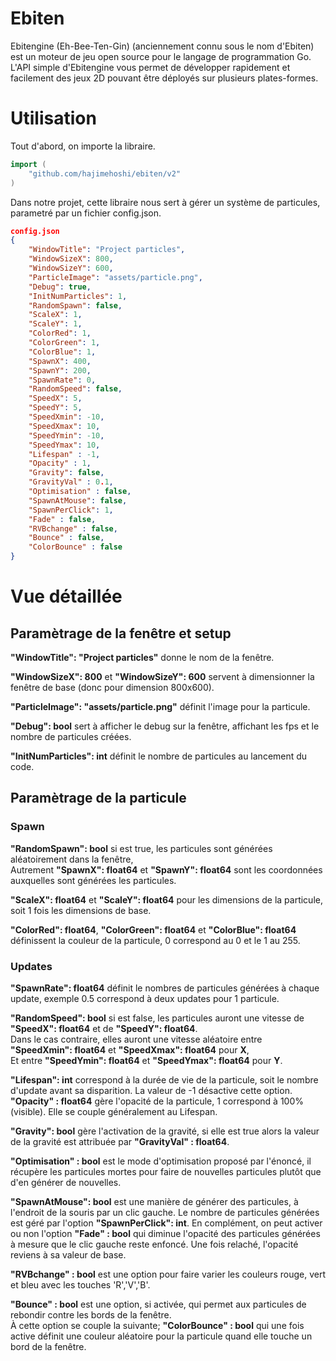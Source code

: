 # Ebiten
Ebitengine (Eh-Bee-Ten-Gin) (anciennement connu sous le nom d'Ebiten) est un moteur de jeu open source pour le langage de programmation Go. L'API simple d'Ebitengine vous permet de développer rapidement et facilement des jeux 2D pouvant être déployés sur plusieurs plates-formes.
# Utilisation
Tout d'abord, on importe la libraire.
```go
import (
	"github.com/hajimehoshi/ebiten/v2"
)
```
Dans notre projet, cette libraire nous sert à gérer un système de particules, parametré par un fichier config.json.

```json
config.json
{
	"WindowTitle": "Project particles",
	"WindowSizeX": 800,
	"WindowSizeY": 600,
	"ParticleImage": "assets/particle.png",
	"Debug": true,
	"InitNumParticles": 1,
	"RandomSpawn": false,
	"ScaleX": 1,
	"ScaleY": 1,
	"ColorRed": 1,
	"ColorGreen": 1,
	"ColorBlue": 1,
	"SpawnX": 400,
	"SpawnY": 200,
	"SpawnRate": 0,
	"RandomSpeed": false,
	"SpeedX": 5,
	"SpeedY": 5,	
	"SpeedXmin": -10,
	"SpeedXmax": 10,
	"SpeedYmin": -10,
	"SpeedYmax": 10,
	"Lifespan" : -1,
	"Opacity" : 1,
    "Gravity": false,
    "GravityVal" : 0.1,
	"Optimisation" : false,
    "SpawnAtMouse": false,
    "SpawnPerClick": 1,
    "Fade" : false,
    "RVBchange" : false,
	"Bounce" : false,
	"ColorBounce" : false
}
```
# Vue détaillée
## Paramètrage de la fenêtre et setup
**"WindowTitle": "Project particles"** donne le nom de la fenêtre.  

**"WindowSizeX": 800** et **"WindowSizeY": 600** servent à dimensionner la fenêtre de base (donc pour dimension 800x600). 
 
**"ParticleImage": "assets/particle.png"** définit l'image pour la particule.  

**"Debug": bool** sert à afficher le debug sur la fenêtre, affichant les fps et le nombre de particules créées.
   
**"InitNumParticles": int** définit le nombre de particules au lancement du code.

## Paramètrage de la particule
### Spawn

**"RandomSpawn": bool** si est true, les particules sont générées aléatoirement dans la fenêtre,  
Autrement **"SpawnX": float64** et **"SpawnY": float64** sont les coordonnées auxquelles sont générées les particules.  

**"ScaleX": float64** et **"ScaleY": float64** pour les dimensions de la particule, soit 1 fois les dimensions de base.  

**"ColorRed": float64**, **"ColorGreen": float64** et **"ColorBlue": float64** définissent la couleur de la particule, 0 correspond au 0 et le 1 au 255.  

### Updates 
**"SpawnRate": float64** définit le nombres de particules générées à chaque update, exemple 0.5 correspond à deux updates pour 1 particule.  

**"RandomSpeed": bool** si est false, les particules auront une vitesse de **"SpeedX": float64** et de **"SpeedY": float64**.  
Dans le cas contraire, elles auront une vitesse aléatoire entre **"SpeedXmin": float64** et **"SpeedXmax": float64** pour **X**,  
Et entre **"SpeedYmin": float64** et **"SpeedYmax": float64** pour **Y**.  

**"Lifespan": int** correspond à la durée de vie de la particule, soit le nombre d'update avant sa disparition. La valeur de -1 désactive cette option.  
**"Opacity" : float64** gère l'opacité de la particule, 1 correspond à 100% (visible). Elle se couple généralement au Lifespan.  

**"Gravity": bool** gère l'activation de la gravité, si elle est true alors la valeur de la gravité est attribuée par **"GravityVal" : float64**.  

**"Optimisation" : bool** est le mode d'optimisation proposé par l'énoncé, il récupère les particules mortes pour faire de nouvelles particules plutôt que d'en générer de nouvelles.  

**"SpawnAtMouse": bool** est une manière de générer des particules, à l'endroit de la souris par un clic gauche. Le nombre de particules générées est géré par l'option **"SpawnPerClick": int**. En complément, on peut activer ou non l'option **"Fade" : bool** qui diminue l'opacité des particules générées à mesure que le clic gauche reste enfoncé. Une fois relaché, l'opacité reviens à sa valeur de base.  

**"RVBchange" : bool** est une option pour faire varier les couleurs rouge, vert et bleu avec les touches 'R','V','B'. 
 
**"Bounce" : bool** est une option, si activée, qui permet aux particules de rebondir contre les bords de la fenêtre.  
À cette option se couple la suivante; **"ColorBounce" : bool** qui une fois active définit une couleur aléatoire pour la particule quand elle touche un bord de la fenêtre.
